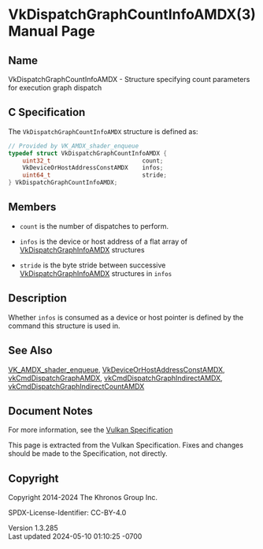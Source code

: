 # VkDispatchGraphCountInfoAMDX(3) Manual Page

## Name

VkDispatchGraphCountInfoAMDX - Structure specifying count parameters for
execution graph dispatch



## <a href="#_c_specification" class="anchor"></a>C Specification

The `VkDispatchGraphCountInfoAMDX` structure is defined as:

``` c
// Provided by VK_AMDX_shader_enqueue
typedef struct VkDispatchGraphCountInfoAMDX {
    uint32_t                          count;
    VkDeviceOrHostAddressConstAMDX    infos;
    uint64_t                          stride;
} VkDispatchGraphCountInfoAMDX;
```

## <a href="#_members" class="anchor"></a>Members

- `count` is the number of dispatches to perform.

- `infos` is the device or host address of a flat array of
  [VkDispatchGraphInfoAMDX](https://registry.khronos.org/vulkan/specs/1.3-extensions/man/html/VkDispatchGraphInfoAMDX.html) structures

- `stride` is the byte stride between successive
  [VkDispatchGraphInfoAMDX](https://registry.khronos.org/vulkan/specs/1.3-extensions/man/html/VkDispatchGraphInfoAMDX.html) structures in
  `infos`

## <a href="#_description" class="anchor"></a>Description

Whether `infos` is consumed as a device or host pointer is defined by
the command this structure is used in.

## <a href="#_see_also" class="anchor"></a>See Also

[VK_AMDX_shader_enqueue](https://registry.khronos.org/vulkan/specs/1.3-extensions/man/html/VK_AMDX_shader_enqueue.html),
[VkDeviceOrHostAddressConstAMDX](https://registry.khronos.org/vulkan/specs/1.3-extensions/man/html/VkDeviceOrHostAddressConstAMDX.html),
[vkCmdDispatchGraphAMDX](https://registry.khronos.org/vulkan/specs/1.3-extensions/man/html/vkCmdDispatchGraphAMDX.html),
[vkCmdDispatchGraphIndirectAMDX](https://registry.khronos.org/vulkan/specs/1.3-extensions/man/html/vkCmdDispatchGraphIndirectAMDX.html),
[vkCmdDispatchGraphIndirectCountAMDX](https://registry.khronos.org/vulkan/specs/1.3-extensions/man/html/vkCmdDispatchGraphIndirectCountAMDX.html)

## <a href="#_document_notes" class="anchor"></a>Document Notes

For more information, see the <a
href="https://registry.khronos.org/vulkan/specs/1.3-extensions/html/vkspec.html#VkDispatchGraphCountInfoAMDX"
target="_blank" rel="noopener">Vulkan Specification</a>

This page is extracted from the Vulkan Specification. Fixes and changes
should be made to the Specification, not directly.

## <a href="#_copyright" class="anchor"></a>Copyright

Copyright 2014-2024 The Khronos Group Inc.

SPDX-License-Identifier: CC-BY-4.0

Version 1.3.285  
Last updated 2024-05-10 01:10:25 -0700
